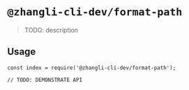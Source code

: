 # `@zhangli-cli-dev/format-path`

> TODO: description

## Usage

```
const index = require('@zhangli-cli-dev/format-path');

// TODO: DEMONSTRATE API
```
